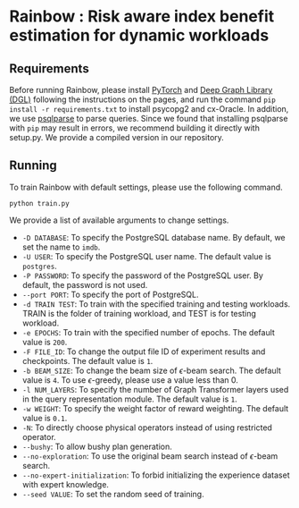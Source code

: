 # Rainbow : Risk aware index benefit estimation for dynamic workloads
## Requirements

Before running Rainbow, please install [PyTorch](https://pytorch.org/get-started/locally/) and [Deep Graph Library (DGL)](https://www.dgl.ai/pages/start.html) following the instructions on the pages, and run the command `pip install -r requirements.txt` to install psycopg2 and cx-Oracle. In addition, we use [psqlparse](https://github.com/alculquicondor/psqlparse) to parse queries. Since we found that installing psqlparse with `pip` may result in errors, we recommend building it directly with setup.py. We provide a compiled version in our repository.

## Running

To train Rainbow with default settings, please use the following command.

```shell
python train.py
```

We provide a list of available arguments to change settings.

- `-D DATABASE`: To specify the PostgreSQL database name. By default, we set the name to `imdb`.
- `-U USER`: To specify the PostgreSQL user name. The default value is `postgres`.
- `-P PASSWORD`: To specify the password of the PostgreSQL user. By default, the password is not used.
- `--port PORT`: To specify the port of PostgreSQL.
- `-d TRAIN TEST`: To train with the specified training and testing workloads. TRAIN is the folder of training workload, and TEST is for testing workload.
- `-e EPOCHS`: To train with the specified number of epochs. The default value is `200`.
- `-F FILE_ID`: To change the output file ID of experiment results and checkpoints. The default value is `1`.
- `-b BEAM_SIZE`: To change the beam size of $\epsilon$-beam search. The default value is `4`. To use $\epsilon$-greedy, please use a value less than 0.
- `-l NUM_LAYERS`: To specify the number of Graph Transformer layers used in the query representation module. The default value is `1`.
- `-w WEIGHT`: To specify the weight factor of reward weighting. The default value is `0.1`.
- `-N`: To directly choose physical operators instead of using restricted operator.
- `--bushy`: To allow bushy plan generation.
- `--no-exploration`: To use the original beam search instead of $\epsilon$-beam search.
- `--no-expert-initialization`: To forbid initializing the experience dataset with expert knowledge.
- `--seed VALUE`: To set the random seed of training.
